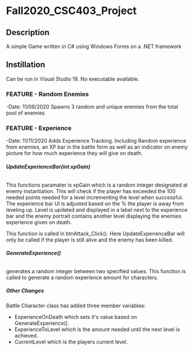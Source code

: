 # Fall2020_CSC403_Project
## Description
A simple Game written in C# using Windows Forms on a .NET framework

## Instillation
Can be run in Visual Studio 19. No executable available.

### FEATURE - Random Enemies
-Date: 11/08/2020
Spawns 3 random and unique enemies from the total pool of enemies

### FEATURE - Experience
-Date: 11/11/2020
Adds Experience Tracking. Including Random experience from enemies, an XP bar in the battle form as well as an indicator on enemy picture for how much experience they will give on death.

###### **UpdateExperienceBar(int xpGain)**
This functions paramater is xpGain which is a random integer designated at enemy instantiation.
This will check if the player has exceeded the 100 needed points needed for a level incrementing the level when successful. The experience bar UI is adjusted based on the % the player is away from leveling up. Level is updated and displayed in a label next to the experience bar and the enemy portrait contains another level displaying the enemies experience given on death.

This function is called in btnAttack_Click(). Here UpdateExperienceBar will only be called if the player is still alive and the enemy has been killed.

###### **GenerateExperience()**
generates a random integer between two specified values. This function is called to generate a random experience amount for characters.

##### **Other Changes**
Battle Character class has added three member variables:
   - ExperienceOnDeath which sets it's value based on GenerateExperience().
   - ExperienceToLevel which is the amount needed until the next level is achieved.
   - CurrentLevel which is the players current level.
